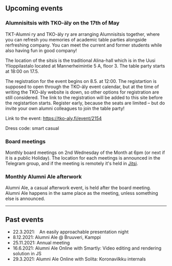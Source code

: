 ## Upcoming events

### Alumnisitsis with TKO-äly on the 17th of May

TKT-Alumni ry and TKO-äly ry are arranging Alumnisitsis together, where you can refresh you memories of academic table parties alongside rerfreshing company. You can meet the current and former students while also having fun in good company!

The location of the sitsis is the traditional Alina-hall which is in the Uusi Ylioppilastalo located at Mannerheimintie 5 A, floor 3. The table party starts at 18:00 on 17.5.

The registration for the event begins on 8.5. at 12:00. The registartion is supposed to open through the TKO-äly event calendar, but at the time of writing the TKO-äly website is down, so other options for registration are still considered. The link to the registration will be added to this site before the registartion starts. Register early, because the seats are limited – but do invite your own alumni colleagues to join the table party!

Link to the event: https://tko-aly.fi/event/2154

Dress code: smart casual

### Board meetings

Monthly board meetings on 2nd Wednesday of the Month at 6pm (or next if it is a public Holiday). The location for each meetings is announced in the Telegram group, and if the meeting is remotely it's held in [Jitsi](https://meet.jit.si/moderated/19ae2faf2f6f13abbc3873a0f167f38ae1db0a3f90bb53c6dfa12ab06ad1ec94).

### Monthly Alumni Ale afterwork

Alumni Ale, a casual afterwork event, is held after the board meeting. Alumni Ale happens in the same place as the meeting, unless something else is announced.

---

## Past events

- 22.3.2021: An easily approachable presentation night
- 8.12.2021: Alumni Ale @ Bruuveri, Kamppi
- 25.11.2021: Annual meeting
- 16.6.2021: Alumni Ale Online with Smartly: Video editing and rendering solution in JS
- 29.3.2021: Alumni Ale Online with Solita: Koronavilkku internals
